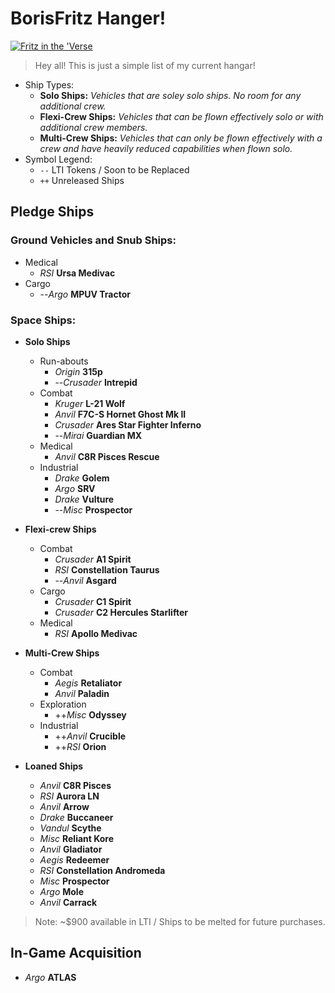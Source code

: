 # BorisFritz Hanger!

[![Fritz in the 'Verse](/images/fritz-in-the-verse.png)](/star-citizen/)

> Hey all!  This is just a simple list of my current hangar!

- Ship Types:
    - **Solo Ships:** _Vehicles that are soley solo ships.  No room for any additional crew._
    - **Flexi-Crew Ships:** _Vehicles that can be flown effectively solo or with additional crew members._
    - **Multi-Crew Ships:** _Vehicles that can only be flown effectively with a crew and have heavily reduced capabilities when flown solo._
- Symbol Legend:
    - `--` LTI Tokens / Soon to be Replaced
    - `++` Unreleased Ships

## Pledge Ships

### Ground Vehicles and Snub Ships:

- Medical
    - _RSI_ **Ursa Medivac**
- Cargo
    - --_Argo_ **MPUV Tractor**

### Space Ships:

- **Solo Ships**
    - Run-abouts
        - _Origin_ **315p**
        - --_Crusader_ **Intrepid**
    - Combat
        - _Kruger_ **L-21 Wolf**
        - _Anvil_ **F7C-S Hornet Ghost Mk II**
        - _Crusader_ **Ares Star Fighter Inferno**
        - --_Mirai_ **Guardian MX**
    - Medical
        - _Anvil_ **C8R Pisces Rescue**
    - Industrial
        - _Drake_ **Golem**
        - _Argo_ **SRV**
        - _Drake_ **Vulture**
        - --_Misc_ **Prospector**


- **Flexi-crew Ships**
    - Combat
        - _Crusader_ **A1 Spirit**
        - _RSI_ **Constellation Taurus**
        - --_Anvil_ **Asgard**
    - Cargo
        - _Crusader_ **C1 Spirit**
        - _Crusader_ **C2 Hercules Starlifter**
    - Medical
        - _RSI_ **Apollo Medivac**


- **Multi-Crew Ships**
    - Combat
        - _Aegis_ **Retaliator**
        - _Anvil_ **Paladin**
    - Exploration
        - ++_Misc_ **Odyssey**
    - Industrial
        - ++_Anvil_ **Crucible**
        - ++_RSI_ **Orion**


- **Loaned Ships**
    - _Anvil_ **C8R Pisces**
    - _RSI_ **Aurora LN**
    - _Anvil_ **Arrow**
    - _Drake_ **Buccaneer**
    - _Vandul_ **Scythe**
    - _Misc_ **Reliant Kore**
    - _Anvil_ **Gladiator**
    - _Aegis_ **Redeemer**
    - _RSI_ **Constellation Andromeda**
    - _Misc_ **Prospector**
    - _Argo_ **Mole**
    - _Anvil_ **Carrack**

> Note: ~$900 available in LTI / Ships to be melted for future purchases.

## In-Game Acquisition

- _Argo_ **ATLAS**